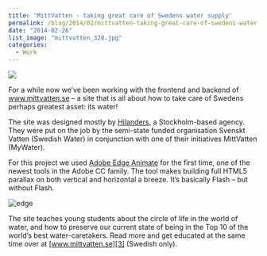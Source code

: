 ```yaml
---
title: 'MittVatten - taking great care of Swedens water supply'
permalink: /blog/2014/02/mittvatten-taking-great-care-of-swedens-water-supply/
date: "2014-02-26"
list_image: "mittvatten_320.jpg"
categories:
  - Work
---
```

<img src="/img/blog/posts/2014/02/mittvatten1.jpg" >

For a while now we&#8217;ve been working with the frontend and backend of www.mittvatten.se &#8211; a site that is all about how to take care of Swedens perhaps greatest asset: its water!

<!--more-->

The site was designed mostly by [Hilanders][1], a Stockholm-based agency. They were put on the job by the semi-state funded organisation Svenskt Vatten (Swedish Water) in conjunction
with one of their initiatives MittVatten (MyWater).

For this project we used [Adobe Edge Animate][2] for the first time, one of the newest tools in the Adobe CC family.
The tool makes building full HTML5 parallax on both vertical and horizontal a breeze. It&#8217;s basically Flash &#8211; but without Flash.

<img src="/img/blog/posts/2014/02/edge.png" alt="edge" />

The site teaches young students about the circle of life in the world of water, and how to preserve our current state of being in the Top 10 of the world&#8217;s best water-caretakers.
Read more and get educated at the same time over at [www.mittvatten.se][3] (Swedish only).

 [1]: http://www.hilanders.se
 [2]: http://html.adobe.com/edge/animate/
 [3]: http://www.mittvatten.se
